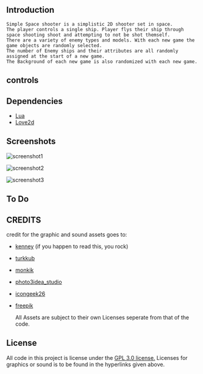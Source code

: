## Introduction
    Simple Space shooter is a simplistic 2D shooter set in space.  
    The player controls a single ship. Player flys their ship through space shooting shoot and attempting to not be shot themself.
    There are a variety of enemy types and models. With each new game the game objects are randomly selected.  
    The number of Enemy ships and their attributes are all randomly assigned at the start of a new game.  
    The Background of each new game is also randomized with each new game.  

## controls


## Dependencies
- [Lua](https://www.lua.org/)
- [Love2d](https://love2d.org/)


## Screenshots  
  ![screenshot1](/asset/img/screenshots/screenshot_1.png)  

  ![screenshot2](/asset/img/screenshots/screenshot_2.png)  

  ![screenshot3](/asset/img/screenshots/screenshot_3.png)  


## To Do  


## CREDITS  
credit for the graphic and sound assets goes to:
- [kenney](https://kenney.nl/) (if you happen to read this, you rock)
- [turkkub](https://www.flaticon.com/packs/universe-28?word=space)
- [monkik](https://www.flaticon.com/packs/space-85?word=space)
- [photo3idea_studio](https://www.flaticon.com/packs/space-126?word=space)
- [icongeek26](https://www.flaticon.com/packs/space-230?word=space)
- [freepik](https://www.flaticon.com/packs/space-elements?word=space&k=1609880618970)

    All Assets are subject to their own Licenses seperate from that of the code.
    
## License  
All code in this project is license under the [GPL 3.0 license.](https://www.gnu.org/licenses/gpl-3.0.en.html)
Licenses for graphics or sound is to be found in the hyperlinks given above.  
